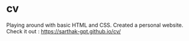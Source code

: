 # cv
Playing around with basic HTML and CSS. Created a personal website. 
Check it out : https://sarthak-gpt.github.io/cv/
